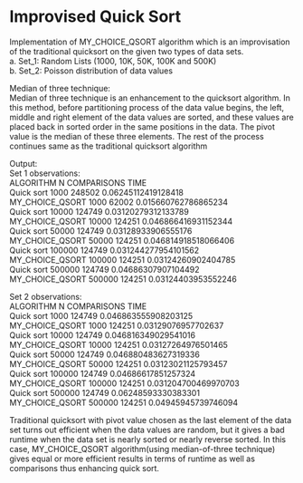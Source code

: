 # Improvised Quick Sort

Implementation of MY_CHOICE_QSORT algorithm which is an improvisation of the traditional quicksort on the given two types of data sets. </br>
a. Set_1: Random Lists (1000, 10K, 50K, 100K and 500K) </br>
b. Set_2: Poisson distribution of data values </br>

Median of three technique:</br>
Median of three technique is an enhancement to the quicksort algorithm. In this method, before partitioning process of the data value begins, the left, middle and right element of the data values are sorted, and these values are placed back in sorted order in the same positions in the data. The pivot value is the median of these three elements. The rest of the process continues same as the traditional quicksort algorithm

<p>
Output:</br>
Set 1 observations: </br>
ALGORITHM   N   COMPARISONS    TIME </br>
Quick sort   1000 248502   0.06245112419128418 </br>
MY_CHOICE_QSORT  1000 62002   0.015660762786865234 </br>
Quick sort   10000 124749   0.03120279312133789 </br>
MY_CHOICE_QSORT  10000 124251   0.046866416931152344 </br>
Quick sort   50000 124749   0.03128933906555176 </br>
MY_CHOICE_QSORT  50000 124251   0.046814918518066406 </br>
Quick sort   100000 124749   0.031244277954101562 </br>
MY_CHOICE_QSORT  100000 124251   0.03124260902404785 </br>
Quick sort   500000 124749   0.04686307907104492 </br>
MY_CHOICE_QSORT  500000 124251   0.03124403953552246 </br>
</p>
 
Set 2 observations: </br>
ALGORITHM   N COMPARISONS  TIME </br>
Quick sort   1000 124749   0.046863555908203125</br>
MY_CHOICE_QSORT  1000 124251   0.03129076957702637</br>
Quick sort   10000 124749   0.046816349029541016</br>
MY_CHOICE_QSORT  10000 124251   0.03127264976501465 </br>
Quick sort   50000 124749   0.046880483627319336 </br>
MY_CHOICE_QSORT  50000 124251   0.03123021125793457 </br>
Quick sort   100000 124749   0.04686617851257324 </br>
MY_CHOICE_QSORT  100000 124251   0.031204700469970703 </br>
Quick sort   500000 124749   0.06248593330383301 </br>
MY_CHOICE_QSORT  500000 124251   0.04945945739746094 </br>

Traditional quicksort with pivot value chosen as the last element of the data set turns out efficient when the data values are random, but it gives a bad runtime when the data set is nearly sorted or nearly reverse sorted. In this case, MY_CHOICE_QSORT algorithm(using median-of-three technique) gives equal or more efficient results in terms of runtime as well as comparisons thus enhancing quick sort.

